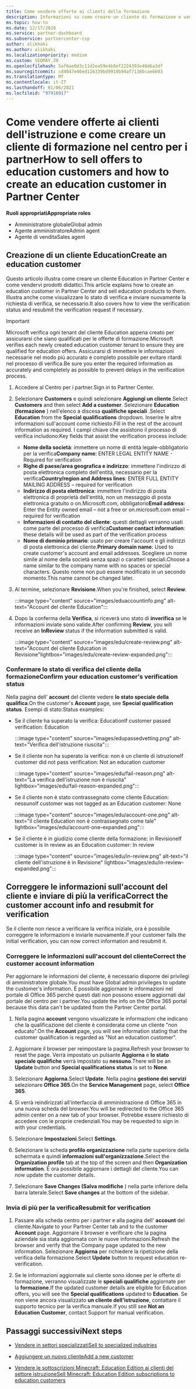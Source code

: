 ```yaml
---
title: Come vendere offerte ai clienti della formazione
description: Informazioni su come creare un cliente di formazione e vendervi offerte nel centro per i partner. Include la conferma dello stato di verifica per i clienti della formazione.
ms.topic: how-to
ms.date: 12/17/2020
ms.service: partner-dashboard
ms.subservice: partnercenter-csp
author: alikhaki
ms.author: alikhaki
ms.localizationpriority: medium
ms.custom: SEOMAY.20
ms.openlocfilehash: 5af6ae0d3c11d2ea59e4b8ef2224393e48d6a3df
ms.sourcegitcommit: cd4047e46ed116339bd9918b94af7138bcae6603
ms.translationtype: MT
ms.contentlocale: it-IT
ms.lasthandoff: 01/06/2021
ms.locfileid: "97916917"
---
```

# <a name="how-to-sell-offers-to-education-customers-and-how-to-create-an-education-customer-in-partner-center"></a><span data-ttu-id="1f723-104">Come vendere offerte ai clienti dell'istruzione e come creare un cliente di formazione nel centro per i partner</span><span class="sxs-lookup"><span data-stu-id="1f723-104">How to sell offers to education customers and how to create an education customer in Partner Center</span></span>


<span data-ttu-id="1f723-105">**Ruoli appropriati**</span><span class="sxs-lookup"><span data-stu-id="1f723-105">**Appropriate roles**</span></span>

- <span data-ttu-id="1f723-106">Amministratore globale</span><span class="sxs-lookup"><span data-stu-id="1f723-106">Global admin</span></span>
- <span data-ttu-id="1f723-107">Agente amministratore</span><span class="sxs-lookup"><span data-stu-id="1f723-107">Admin agent</span></span>
- <span data-ttu-id="1f723-108">Agente di vendita</span><span class="sxs-lookup"><span data-stu-id="1f723-108">Sales agent</span></span>

## <a name="create-an-education-customer"></a><span data-ttu-id="1f723-109">Creazione di un cliente Education</span><span class="sxs-lookup"><span data-stu-id="1f723-109">Create an education customer</span></span>

<span data-ttu-id="1f723-110">Questo articolo illustra come creare un cliente Education in Partner Center e come vendervi prodotti didattici.</span><span class="sxs-lookup"><span data-stu-id="1f723-110">This article explains how to create an education customer in Partner Center and sell education products to them.</span></span> <span data-ttu-id="1f723-111">Illustra anche come visualizzare lo stato di verifica e inviare nuovamente la richiesta di verifica, se necessario.</span><span class="sxs-lookup"><span data-stu-id="1f723-111">It also covers how to view the verification status and resubmit the verification request if necessary.</span></span>

> [!IMPORTANT]
> <span data-ttu-id="1f723-112">Microsoft verifica ogni tenant del cliente Education appena creato per assicurarsi che siano qualificati per le offerte di formazione.</span><span class="sxs-lookup"><span data-stu-id="1f723-112">Microsoft verifies each newly created education customer tenant to ensure they are qualified for education offers.</span></span>  <span data-ttu-id="1f723-113">Assicurarsi di immettere le informazioni necessarie nel modo più accurato e completo possibile per evitare ritardi nel processo di verifica.</span><span class="sxs-lookup"><span data-stu-id="1f723-113">Be sure you enter the required information as accurately and completely as possible to prevent delays in the verification process.</span></span>

1. <span data-ttu-id="1f723-114">Accedere al Centro per i partner.</span><span class="sxs-lookup"><span data-stu-id="1f723-114">Sign in to Partner Center.</span></span>

2. <span data-ttu-id="1f723-115">Selezionare **Customers** e quindi selezionare **Aggiungi un cliente**.</span><span class="sxs-lookup"><span data-stu-id="1f723-115">Select **Customers** and then select **Add a customer**.</span></span> <span data-ttu-id="1f723-116">Selezionare **Education (formazione** ) nell'elenco a discesa **qualifiche speciali** .</span><span class="sxs-lookup"><span data-stu-id="1f723-116">Select **Education** from the **Special qualifications** dropdown.</span></span>  <span data-ttu-id="1f723-117">Inserire le altre informazioni sull'account come richiesto.</span><span class="sxs-lookup"><span data-stu-id="1f723-117">Fill in the rest of the account information as required.</span></span>  <span data-ttu-id="1f723-118">I campi chiave che assistono il processo di verifica includono:</span><span class="sxs-lookup"><span data-stu-id="1f723-118">Key fields that assist the verification process include:</span></span>

   - <span data-ttu-id="1f723-119">**Nome della società**: immettere un nome di entità legale-obbligatorio per la verifica</span><span class="sxs-lookup"><span data-stu-id="1f723-119">**Company name**: ENTER LEGAL ENTITY NAME - Required for verification</span></span>
   - <span data-ttu-id="1f723-120">**Righe di paese/area geografica e indirizzo**: immettere l'indirizzo di posta elettronica completo dell'entità, necessario per la verifica</span><span class="sxs-lookup"><span data-stu-id="1f723-120">**Country/region and Address lines**: ENTER FULL ENTITY MAILING ADDRESS – required for verification</span></span>
   - <span data-ttu-id="1f723-121">**Indirizzo di posta elettronica**: immettere l'indirizzo di posta elettronica di proprietà dell'entità, non un messaggio di posta elettronica gratuito o on.Microsoft.com, obbligatorio</span><span class="sxs-lookup"><span data-stu-id="1f723-121">**Email address**:  Enter the Entity owned email – not a free or on.microsoft.com email – required for verification</span></span>
   - <span data-ttu-id="1f723-122">**Informazioni di contatto del cliente**: questi dettagli verranno usati come parte del processo di verifica</span><span class="sxs-lookup"><span data-stu-id="1f723-122">**Customer contact information**: these details will be used as part of the verification process</span></span>
   - <span data-ttu-id="1f723-123">**Nome di dominio primario**: usato per creare l'account e gli indirizzi di posta elettronica del cliente.</span><span class="sxs-lookup"><span data-stu-id="1f723-123">**Primary domain name**:  Used to create customer's account and email addresses.</span></span>  <span data-ttu-id="1f723-124">Scegliere un nome simile al nome della società senza spazi o caratteri speciali.</span><span class="sxs-lookup"><span data-stu-id="1f723-124">Choose a name similar to the company name with no spaces or special characters.</span></span>  <span data-ttu-id="1f723-125">Questo nome non può essere modificato in un secondo momento.</span><span class="sxs-lookup"><span data-stu-id="1f723-125">This name cannot be changed later.</span></span>

3. <span data-ttu-id="1f723-126">Al termine, selezionare **Revisione**.</span><span class="sxs-lookup"><span data-stu-id="1f723-126">When you're finished, select **Review**.</span></span>

   :::image type="content" source="images/eduaccountinfo.png" alt-text="Account del cliente Education":::

4. <span data-ttu-id="1f723-128">Dopo la conferma della **Verifica**, si riceverà uno stato di **inverifica** se le informazioni inviate sono valide.</span><span class="sxs-lookup"><span data-stu-id="1f723-128">After confirming **Review**, you will receive an **InReview** status if the information submitted is valid.</span></span> 

    :::image type="content" source="images/edu/create-review.png" alt-text="Account del cliente Education in Revisione"lightbox="images/edu/create-review-expanded.png":::

### <a name="confirm-your-education-customers-verification-status"></a><span data-ttu-id="1f723-130">Confermare lo stato di verifica del cliente della formazione</span><span class="sxs-lookup"><span data-stu-id="1f723-130">Confirm your education customer's verification status</span></span>

<span data-ttu-id="1f723-131">Nella pagina dell' **account** del cliente vedere **lo stato speciale della qualifica**.</span><span class="sxs-lookup"><span data-stu-id="1f723-131">On the customer's **Account** page, see **Special qualification status**.</span></span>
<span data-ttu-id="1f723-132">Esempi di stato:</span><span class="sxs-lookup"><span data-stu-id="1f723-132">Status examples:</span></span>

- <span data-ttu-id="1f723-133">Se il cliente ha superato la verifica: Education</span><span class="sxs-lookup"><span data-stu-id="1f723-133">If customer passed verification:  Education</span></span>

   :::image type="content" source="images/edupassedvetting.png" alt-text="Verifica dell'istruzione riuscita":::

- <span data-ttu-id="1f723-135">Se il cliente non ha superato la verifica: non è un cliente di istruzione</span><span class="sxs-lookup"><span data-stu-id="1f723-135">If customer did not pass verification:  Not an education customer</span></span>

   :::image type="content" source="images/edu/fail-reason.png" alt-text="La verifica dell'istruzione non è riuscita" lightbox="images/edu/fail-reason-expanded.png":::

- <span data-ttu-id="1f723-137">Se il cliente non è stato contrassegnato come cliente Education: nessuno</span><span class="sxs-lookup"><span data-stu-id="1f723-137">If customer was not tagged as an Education customer:  None</span></span>

   :::image type="content" source="images/edu/account-one.png" alt-text="il cliente Education non è contrassegnato come tale" lightbox="images/edu/account-one-expanded.png":::

- <span data-ttu-id="1f723-139">Se il cliente è in giudizio come cliente della formazione: in Revisione</span><span class="sxs-lookup"><span data-stu-id="1f723-139">If customer is in review as an Education customer: In review</span></span>

    :::image type="content" source="images/edu/in-review.png" alt-text="il cliente dell'istruzione è in Revisione" lightbox="images/edu/in-review-expanded.png":::

## <a name="correct-the-customer-account-info-and-resubmit-for-verification"></a><span data-ttu-id="1f723-141">Correggere le informazioni sull'account del cliente e inviare di più la verifica</span><span class="sxs-lookup"><span data-stu-id="1f723-141">Correct the customer account info and resubmit for verification</span></span>

<span data-ttu-id="1f723-142">Se il cliente non riesce a verificare la verifica iniziale, ora è possibile correggere le informazioni e inviarle nuovamente.</span><span class="sxs-lookup"><span data-stu-id="1f723-142">If your customer fails the initial verification, you can now correct information and resubmit it.</span></span>

### <a name="correct-the-customer-account-information"></a><span data-ttu-id="1f723-143">Correggere le informazioni sull'account del cliente</span><span class="sxs-lookup"><span data-stu-id="1f723-143">Correct the customer account information</span></span>

<span data-ttu-id="1f723-144">Per aggiornare le informazioni del cliente, è necessario disporre dei privilegi di amministratore globale.</span><span class="sxs-lookup"><span data-stu-id="1f723-144">You must have Global admin privileges to update the customer's information.</span></span> <span data-ttu-id="1f723-145">È possibile aggiornare le informazioni nel portale di Office 365 perché questi dati non possono essere aggiornati dal portale del centro per i partner.</span><span class="sxs-lookup"><span data-stu-id="1f723-145">You update the info on the Office 365 portal because this data can't be updated from the Partner Center portal.</span></span>

1. <span data-ttu-id="1f723-146">Nella pagina **account** vengono visualizzate le informazioni che indicano che la qualificazione del cliente è considerata come un cliente "non educato".</span><span class="sxs-lookup"><span data-stu-id="1f723-146">On the **Account** page, you will see information stating that the customer qualification is regarded as "Not an education customer".</span></span>

2. <span data-ttu-id="1f723-147">Aggiornare il browser per reimpostare la pagina.</span><span class="sxs-lookup"><span data-stu-id="1f723-147">Refresh your browser to reset the page.</span></span> <span data-ttu-id="1f723-148">Verrà impostato un pulsante **Aggiorna** e **lo stato speciale qualifiche** verrà impostato su **nessuno**.</span><span class="sxs-lookup"><span data-stu-id="1f723-148">There will be an **Update** button and **Special qualifications status** is set to **None**.</span></span>

3. <span data-ttu-id="1f723-149">Selezionare **Aggiorna**.</span><span class="sxs-lookup"><span data-stu-id="1f723-149">Select **Update**.</span></span> <span data-ttu-id="1f723-150">Nella pagina **gestione dei servizi** selezionare **Office 365**.</span><span class="sxs-lookup"><span data-stu-id="1f723-150">On the **Service Management** page, select **Office 365**.</span></span>

4. <span data-ttu-id="1f723-151">Si verrà reindirizzati all'interfaccia di amministrazione di Office 365 in una nuova scheda del browser.</span><span class="sxs-lookup"><span data-stu-id="1f723-151">You will be redirected to the Office 365 admin center on a new tab of your browser.</span></span> <span data-ttu-id="1f723-152">Potrebbe essere richiesto di accedere con le proprie credenziali.</span><span class="sxs-lookup"><span data-stu-id="1f723-152">You may be requested to sign in with your credentials.</span></span>

5. <span data-ttu-id="1f723-153">Selezionare **Impostazioni**.</span><span class="sxs-lookup"><span data-stu-id="1f723-153">Select **Settings**.</span></span>

6. <span data-ttu-id="1f723-154">Selezionare la scheda **profilo organizzazione** nella parte superiore della schermata e quindi **informazioni sull'organizzazione**.</span><span class="sxs-lookup"><span data-stu-id="1f723-154">Select the **Organization profile** tab at the top of the screen and then **Organization information**.</span></span> <span data-ttu-id="1f723-155">È ora possibile aggiornare i dettagli del cliente.</span><span class="sxs-lookup"><span data-stu-id="1f723-155">You can now update the customer details.</span></span>

7. <span data-ttu-id="1f723-156">Selezionare **Save Changes (Salva modifiche** ) nella parte inferiore della barra laterale.</span><span class="sxs-lookup"><span data-stu-id="1f723-156">Select **Save changes** at the bottom of the sidebar.</span></span>  

### <a name="resubmit-for-verification"></a><span data-ttu-id="1f723-157">Invia di più per la verifica</span><span class="sxs-lookup"><span data-stu-id="1f723-157">Resubmit for verification</span></span>

1. <span data-ttu-id="1f723-158">Passare alla scheda centro per i partner e alla pagina dell' **account** del cliente.</span><span class="sxs-lookup"><span data-stu-id="1f723-158">Navigate to your Partner Center tab and to the customer **Account** page.</span></span> <span data-ttu-id="1f723-159">Aggiornare il browser e verificare che la pagina aziendale sia stata aggiornata con le nuove informazioni.</span><span class="sxs-lookup"><span data-stu-id="1f723-159">Refresh the browser and verify that the Company page updated to the new information.</span></span> <span data-ttu-id="1f723-160">Selezionare **Aggiorna** per richiedere la ripetizione della verifica della formazione.</span><span class="sxs-lookup"><span data-stu-id="1f723-160">Select **Update** button to request education re-verification.</span></span>

2. <span data-ttu-id="1f723-161">Se le informazioni aggiornate sul cliente sono idonee per le offerte di formazione, verranno visualizzate le **speciali qualifiche** aggiornate per la **formazione**.</span><span class="sxs-lookup"><span data-stu-id="1f723-161">If the updated customer details are eligible for Education offers, you will see the **Special qualifications** updated to **Education**.</span></span> <span data-ttu-id="1f723-162">Se non viene ancora visualizzato **un cliente dell'istruzione**, contattare il supporto tecnico per la verifica manuale.</span><span class="sxs-lookup"><span data-stu-id="1f723-162">If you still see **Not an Education Customer**, contact Support for manual verification.</span></span>

## <a name="next-steps"></a><span data-ttu-id="1f723-163">Passaggi successivi</span><span class="sxs-lookup"><span data-stu-id="1f723-163">Next steps</span></span>

- [<span data-ttu-id="1f723-164">Vendere in settori specializzati</span><span class="sxs-lookup"><span data-stu-id="1f723-164">Sell to specialized industries</span></span>](get-special-pricing-for-offers.md)

- [<span data-ttu-id="1f723-165">Aggiungere un nuovo cliente</span><span class="sxs-lookup"><span data-stu-id="1f723-165">Add a new customer</span></span>](add-a-new-customer.md)

- [<span data-ttu-id="1f723-166">Vendere le sottoscrizioni Minecraft: Education Edition ai clienti del settore istruzione</span><span class="sxs-lookup"><span data-stu-id="1f723-166">Sell Minecraft: Education Edition subscriptions to education customers</span></span>](minecraft-subscriptions.md)
